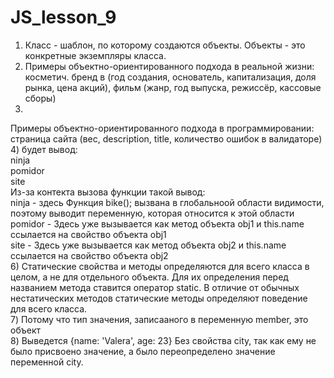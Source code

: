 # JS_lesson_9
1) Класс - шаблон, по которому создаются объекты. Объекты - это конкретные экземпляры класса.<br>
2) Примеры объектно-ориентированного подхода в реальной жизни: косметич. бренд в (год создания, основатель, капитализация, доля рынка, цена акций), фильм (жанр, год выпуска, режиссёр, кассовые сборы)<br>
3) <br>
Примеры объектно-ориентированного подхода в программировании: страница сайта (вес, description, title, количество ошибок в валидаторе)<br>
4) будет вывод: <br>
ninja<br>
pomidor<br>
site<br>
Из-за контекта вызова функции такой вывод:<br>
ninja - здесь Функция bike(); вызвана в глобальноой области видимости, поэтому выводит переменную, которая относится к этой области<br>
pomidor - Здесь уже вызывается как метод объекта obj1 и this.name ссылается на свойство объекта obj1<br>
site - Здесь уже вызывается как метод объекта obj2 и this.name ссылается на свойство объекта obj2<br>
6) Статические свойства и методы определяются для всего класса в целом, а не для отдельного объекта. Для их определения перед названием метода ставится оператор static. В отличие от обычных нестатических методов статические методы определяют поведение для всего класса.<br>
7) Потому что тип значения, записааного в переменную member, это объект<br>
8) Выведется {name: 'Valera', age: 23} Без свойства city, так как ему не было присвоено значение, а было переопределено значение переменной city.<br>



